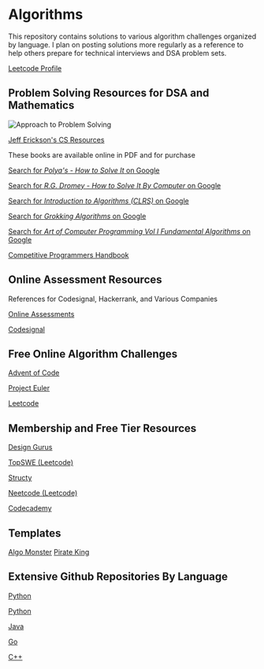 # Algorithms

This repository contains solutions to various algorithm challenges organized by 
language. I plan on posting solutions more regularly as a reference to help others 
prepare for technical interviews and DSA problem sets. 

[Leetcode Profile](https://leetcode.com/u/w01john/)

## Problem Solving Resources for DSA and Mathematics 

![Approach to Problem Solving](https://i.imgur.com/IyE4PRX.png)

[Jeff Erickson's CS Resources](https://jeffe.cs.illinois.edu/)

These books are available online in PDF and for purchase 

[Search for *Polya's - How to Solve It* on Google](https://www.google.com/search?q=Polya's+-+How+to+Solve+It)

[Search for *R.G. Dromey - How to Solve It By Computer* on Google](https://www.google.com/search?q=R.G.+Dromey+-+How+to+Solve+It+By+Computer)

[Search for *Introduction to Algorithms (CLRS)* on Google](https://www.google.com/search?q=Introduction+to+Algorithms+CLRS)

[Search for *Grokking Algorithms* on Google](https://www.google.com/search?q=Grokking+Algorithms)

[Search for *Art of Computer Programming Vol I Fundamental Algorithms* on Google](https://www.google.com/search?q=Art+of+Computer+Programming+Vol+I+Fundamental+Algorithms)

[Competitive Programmers Handbook](https://cses.fi/book/book.pdf)

## Online Assessment Resources

References for Codesignal, Hackerrank, and Various Companies

[Online Assessments](https://github.com/Leader-board/OA-and-Interviews/tree/main)

[Codesignal](https://github.com/Leader-board/OA-and-Interviews/blob/main/media/General-Coding-Skills-Evaluation-Framework-CodeSignal-Skills-Evaluation-Lab-Short.pdf)

## Free Online Algorithm Challenges

[Advent of Code](https://adventofcode.com/)

[Project Euler](https://projecteuler.net/)

[Leetcode](https://leetcode.com/)


## Membership and Free Tier Resources

[Design Gurus](https://www.designgurus.io/)

[TopSWE (Leetcode)](https://topswe.com/)

[Structy](https://www.structy.net/)

[Neetcode (Leetcode)](https://neetcode.io/practice)

[Codecademy](https://www.codecademy.com/learn/learn-data-structures-and-algorithms-with-python)

## Templates

[Algo Monster](https://algo.monster/templates)
[Pirate King](https://www.piratekingdom.com/leetcode/templates)

## Extensive Github Repositories By Language

[Python](https://github.com/subbarayudu-j/TheAlgorithms-Python)

[Python](https://github.com/SamirPaulb/DSAlgo)

[Java](https://github.com/Seanforfun/Algorithm-and-Leetcode?tab=readme-ov-file)

[Go](https://github.com/halfrost/LeetCode-Go)

[C++](https://github.com/haoel/leetcode)









